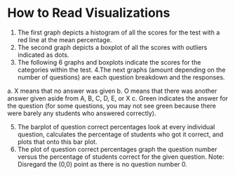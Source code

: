 # How to Read Visualizations
1. The first graph depicts a histogram of all the scores for the test with a red line at the mean percentage.
2. The second graph depicts a boxplot of all the scores with outliers indicated as dots.
3. The following 6 graphs and boxplots indicate the scores for the categories within the test.
4.The next graphs (amount depending on the number of questions) are each question breakdown and the responses.

a. X means that no answer was given
b. O means that there was another answer given aside from A, B, C, D, E, or X
c. Green indicates the answer for the question (for some questions, you may not see green because there were barely any students who answered correctly).

5. The barplot of question correct percentages look at every individual question, calculates the percentage of students who got it correct, and plots that onto this bar plot.
6. The plot of question correct percentages graph the question number versus the percentage of students correct for the given question.
Note: Disregard the (0,0) point as there is no question number 0.
